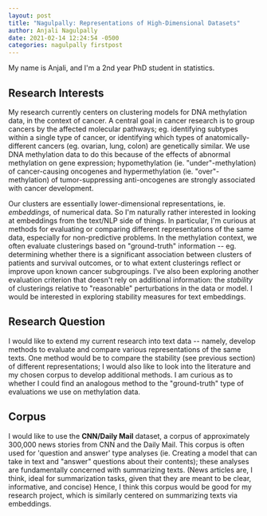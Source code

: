 ```yaml
---
layout: post
title: "Nagulpally: Representations of High-Dimensional Datasets"
author: Anjali Nagulpally
date: 2021-02-14 12:24:54 -0500
categories: nagulpally firstpost
---
```


My name is Anjali, and I'm a 2nd year PhD student in statistics.

## Research Interests

My research currently centers on clustering models for DNA methylation data, in the context of cancer. A central goal in cancer research is to group cancers by the affected molecular pathways; eg. identifying subtypes within a single type of cancer, or identifying which types of anatomically-different cancers (eg. ovarian, lung, colon) are genetically similar. We use DNA methylation data to do this because of the effects of abnormal methylation on gene expression; hypomethylation (ie. "under"-methylation) of cancer-causing oncogenes and hypermethylation (ie. "over"-methylation) of tumor-suppressing anti-oncogenes are strongly associated with cancer development. 

Our clusters are essentially lower-dimensional representations, ie. *embeddings*, of numerical data. So I'm naturally rather interested in looking at embeddings from the text/NLP side of things. In particular, I'm curious at methods for evaluating or comparing different representations of the same data, especially for non-predictive problems. In the methylation context, we often evaluate clusterings based on "ground-truth" information -- eg. determining whether there is a significant association between clusters of patients and survival outcomes, or to what extent clusterings reflect or improve upon known cancer subgroupings. I've also been exploring another evaluation criterion that doesn't rely on additional information: the *stability* of clusterings relative to "reasonable" perturbations in the data or model. I would be interested in exploring stability measures for text embeddings.

## Research Question

I would like to extend my current research into text data -- namely, develop methods to evaluate and compare various representations of the same texts. One method would be to compare the stability (see previous section) of different representations; I would also like to look into the literature and my chosen corpus to develop additional methods. I am curious as to whether I could find an analogous method to the "ground-truth" type of evaluations we use on methylation data.


## Corpus

I would like to use the **CNN/Daily Mail** dataset, a corpus of approximately 300,000 news stories  from CNN and the Daily Mail. This corpus is often used for 'question and answer' type analyses (ie. Creating a model that can take in text and "answer" questions about their contents); these analyses are fundamentally concerned with summarizing texts. (News articles are, I think, ideal for summarization tasks, given that they are meant to be clear, informative, and concise) Hence, I think this corpus would be good for my research project, which is similarly centered on summarizing texts via embeddings.